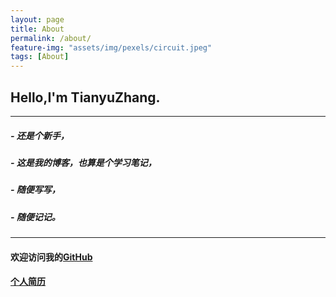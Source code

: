 ```yaml
---
layout: page
title: About
permalink: /about/
feature-img: "assets/img/pexels/circuit.jpeg"
tags: [About]
---
```


## Hello,I'm TianyuZhang.
------
##### - 还是个新手，
##### - 这是我的博客，也算是个学习笔记，
##### - 随便写写，  
##### - 随便记记。
------
#### 欢迎访问我的[GitHub](https://github.com/ztygalaxy) 

#### [个人简历](https://ztygalaxy.github.io/resume/)